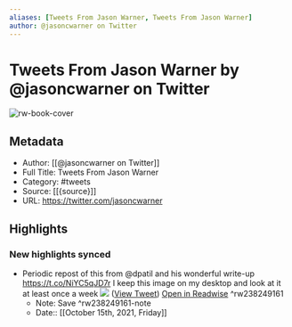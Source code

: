 ```yaml
---
aliases: [Tweets From Jason Warner, Tweets From Jason Warner]
author: @jasoncwarner on Twitter
---
```

# Tweets From Jason Warner by @jasoncwarner on Twitter

![rw-book-cover](https://pbs.twimg.com/profile_images/1485739362365034498/ZDIJt3ui.png)

## Metadata
- Author: [[@jasoncwarner on Twitter]]
- Full Title: Tweets From Jason Warner
- Category: #tweets
- Source: [[{source}]]
- URL: https://twitter.com/jasoncwarner

## Highlights
### New highlights synced
- Periodic repost of this from @dpatil and his wonderful write-up 
  https://t.co/NiYC5qJD7r
  I keep this image on my desktop and look at it at least once a week 
  ![](https://pbs.twimg.com/media/EvF1NsKU4AAAefZ.jpg) ([View Tweet](https://twitter.com/jasoncwarner/status/1365001883295784961)) [Open in Readwise](https://readwise.io/open/238249161) ^rw238249161
    - Note: Save ^rw238249161-note
    - Date:: [[October 15th, 2021, Friday]]
